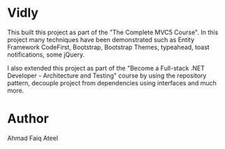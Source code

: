 # Vidly

This built this project as part of the "The Complete MVC5 Course". In this project many techniques have been demonstrated such as Entity Framework CodeFirst, Bootstrap, Bootstrap Themes, typeahead, toast notifications, some jQuery.

I also extended this project as part of the "Become a Full-stack .NET Developer - Architecture and Testing" course by using the repository pattern, decouple project from dependencies using interfaces and much more.


# Author
Ahmad Faiq Ateel
